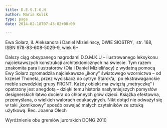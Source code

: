 ```yaml
---
title: D.E.S.I.G.N
author: Maria Kulik
type: page
date: 2014-02-18T07:43:02+00:00

---
```

Ewa Solarz, il. Aleksandra i Daniel Mizielińscy, DWIE SIOSTRY,  str. 168, ISBN 978-83-608-5029-9, wiek 6+

Dalszy ciąg obsypanego nagrodami D.O.M.K.U &#8211; ilustrowanego leksykonu najciekawszych konstrukcji architektonicznych na świecie. Tym razem znakomita para ilustratorów (Ola i Daniel Mizielińscy) z wydatną pomocą Ewy Solarz zgromadziła najciekawsze „ikony” światowego wzornictwa &#8211; od krzeseł Thoneta, przez wyciskacz do cytryn Starck’a,  po ekstrawaganckie meble szwedzkiej grupy FRONT. Każdy obiekt ma zwięzłą „metryczkę” i opatrzony jest anegdotą &#8211; dzięki temu historia nasłynniejszych pomysłów designerskich łatwo dociera do chłonnych głów dzieci. Książka efektowna, przemyślana, o wielkich walorach edukacyjnych. Nikt dotąd nie odważył się w taki „komiksowy” sposób oswajać małych czytelników ze sztuką użytkową. Rec. Joanna Olech

Wyróżnienie obu gremiów jurorskich DONG 2010